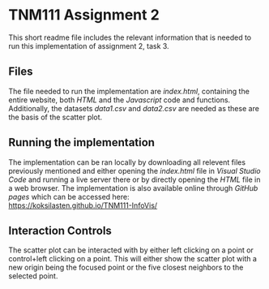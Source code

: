 # TNM111 Assignment 2
This short readme file includes the relevant information that is needed to run this implementation of assignment 2, task 3.

## Files
The file needed to run the implementation are _index.html_, containing the entire website, both _HTML_ and the _Javascript_ code and functions. Additionally, the datasets _data1.csv_ and _data2.csv_ are needed as these are the basis of the scatter plot.

## Running the implementation
The implementation can be ran locally by downloading all relevent files previously mentioned and either opening the _index.html_ file in _Visual Studio Code_ and running a live server there or by directly opening the _HTML_ file in a web browser. The implementation is also available online through _GitHub pages_ which can be accessed here:\
https://koksilasten.github.io/TNM111-InfoVis/

## Interaction Controls
The scatter plot can be interacted with by either left clicking on a point or control+left clicking on a point. This will either show the scatter plot with a new origin being the focused point or the five closest neighbors to the selected point.
